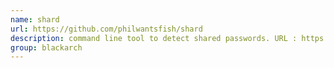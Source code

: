 ```yaml
---
name: shard
url: https://github.com/philwantsfish/shard
description: command line tool to detect shared passwords. URL : https://github.com/philwantsfish/shard Groups : blackarch blackarch-recon
group: blackarch
---
```

